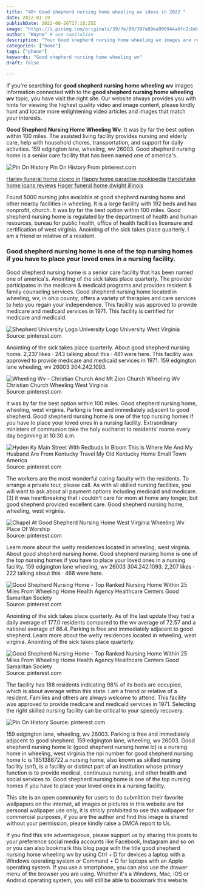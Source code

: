 ```yaml
---
title: "48+ Good shepherd nursing home wheeling wv ideas in 2022 "
date: 2022-01-19
publishDate: 2022-08-26T17:16:25Z
image: "https://i.pinimg.com/originals/39/7e/89/397e89ea990944a6fc2cbdd4b27093f7.jpg"
author: "Wayne" # use capitalize
description: "Your Good shepherd nursing home wheeling wv images are ready. Good shepherd nursing home wheeling wv are a topic that is being searched for and liked by netizens today. You can Download the Good shepherd nursing home wheeling wv files here. Get all royalty-free photos and vectors."
categories: ["home"]
tags: ["phone"]
keywords: "Good shepherd nursing home wheeling wv"
draft: false

---
```


If you're searching for **good shepherd nursing home wheeling wv** images information connected with to the **good shepherd nursing home wheeling wv** topic, you have visit the right  site.  Our website always  provides you with  hints  for viewing  the highest  quality video and image  content, please kindly hunt and locate more enlightening video articles and images  that match your interests.

**Good Shepherd Nursing Home Wheeling Wv**. It was by far the best option within 100 miles. The assisted living facility provides nursing and elderly care, help with household chores, transportation, and support for daily activities. 159 edgington lane, wheeling, wv 26003. Good shepherd nursing home is a senior care facility that has been named one of america&#039;s.

![Pin On History](https://i.pinimg.com/originals/39/7e/89/397e89ea990944a6fc2cbdd4b27093f7.jpg "Pin On History")
Pin On History From pinterest.com

[Harley funeral home cicero in](/harley-funeral-home-cicero-in/)
[Happy home paradise nookipedia](/happy-home-paradise-nookipedia/)
[Handshake home loans reviews](/handshake-home-loans-reviews/)
[Hager funeral home dwight illinois](/hager-funeral-home-dwight-illinois/)

Found 5000 nursing jobs available at good shepherd nursing home and other nearby facilities in wheeling. It is a large facility with 192 beds and has nonprofit, church. It was by far the best option within 100 miles. Good shepherd nursing home is regulated by the department of health and human resources, bureau for public health, office of health facilities licensure and certification of west virginia. Anointing of the sick takes place quarterly. I am a friend or relative of a resident.

### Good shepherd nursing home is one of the top nursing homes if you have to place your loved ones in a nursing facility.

Good shepherd nursing home is a senior care facility that has been named one of america&#039;s. Anointing of the sick takes place quarterly. The provider participates in the medicare &amp; medicaid programs and provides resident &amp; family counseling services. Good shepherd nursing home located in wheeling, wv, in ohio county, offers a variety of therapies and care services to help you regain your independence. This facility was approved to provide medicare and medicaid services in 1971. This facility is certified for medicare and medicaid.


![Shepherd University Logo University Logo University West Virginia](https://i.pinimg.com/originals/c6/5d/5f/c65d5f2ee11949ae1ec27eb7ef7aac27.gif "Shepherd University Logo University Logo University West Virginia")
Source: pinterest.com

Anointing of the sick takes place quarterly. About good shepherd nursing home. 2,237 likes · 243 talking about this · 481 were here. This facility was approved to provide medicare and medicaid services in 1971. 159 edgington lane wheeling, wv 26003 304.242.1093.

![Wheeling Wv - Christian Church And Mt Zion Church Wheeling Wv Christian Church Wheeling West Virginia](https://i.pinimg.com/originals/eb/04/2b/eb042b0bfb8a1ad12f29615e5334cc55.jpg "Wheeling Wv - Christian Church And Mt Zion Church Wheeling Wv Christian Church Wheeling West Virginia")
Source: pinterest.com

It was by far the best option within 100 miles. Good shepherd nursing home, wheeling, west virginia. Parking is free and immediately adjacent to good shepherd. Good shepherd nursing home is one of the top nursing homes if you have to place your loved ones in a nursing facility. Extraordinary ministers of communion take the holy eucharist to residents’ rooms every day beginning at 10:30 a.m.

![Hyden Ky Main Street With Redbuds In Bloom This Is Where Me And My Husband Are From Kentucky Travel My Old Kentucky Home Small Town America](https://i.pinimg.com/736x/c4/da/a8/c4daa87bd843555b01b277255b8e1d79--county-seat-appalachian-mountains.jpg "Hyden Ky Main Street With Redbuds In Bloom This Is Where Me And My Husband Are From Kentucky Travel My Old Kentucky Home Small Town America")
Source: pinterest.com

The workers are the most wonderful caring faculty with the residents. To arrange a private tour, please call. As with all skilled nursing facilities, you will want to ask about all payment options including medicaid and medicare. (3) it was heartbreaking that i couldn&#039;t care for mom at home any longer, but good shepherd provided excellent care. Good shepherd nursing home, wheeling, west virginia.

![Chapel At Good Shepherd Nursing Home West Virginia Wheeling Wv Place Of Worship](https://i.pinimg.com/originals/ae/a7/50/aea750e8275b6210203ae2febc9546ce.jpg "Chapel At Good Shepherd Nursing Home West Virginia Wheeling Wv Place Of Worship")
Source: pinterest.com

Learn more about the welty residences located in wheeling, west virginia. About good shepherd nursing home. Good shepherd nursing home is one of the top nursing homes if you have to place your loved ones in a nursing facility. 159 edgington lane wheeling, wv 26003 304.242.1093. 2,207 likes · 222 talking about this · 468 were here.

![Good Shepherd Nursing Home - Top Ranked Nursing Home Within 25 Miles From Wheeling Home Health Agency Healthcare Centers Good Samaritan Society](https://i.pinimg.com/originals/8c/33/d0/8c33d05930ceac3fa21569a69df8fb55.jpg "Good Shepherd Nursing Home - Top Ranked Nursing Home Within 25 Miles From Wheeling Home Health Agency Healthcare Centers Good Samaritan Society")
Source: pinterest.com

Anointing of the sick takes place quarterly. As of the last update they had a daily average of 177.0 residents compared to the wv average of 72.57 and a national average of 86.4. Parking is free and immediately adjacent to good shepherd. Learn more about the welty residences located in wheeling, west virginia. Anointing of the sick takes place quarterly.

![Good Shepherd Nursing Home - Top Ranked Nursing Home Within 25 Miles From Wheeling Home Health Agency Healthcare Centers Good Samaritan Society](https://i.pinimg.com/150x150/70/8f/bc/708fbc025f46015a434366363018cd41.jpg "Good Shepherd Nursing Home - Top Ranked Nursing Home Within 25 Miles From Wheeling Home Health Agency Healthcare Centers Good Samaritan Society")
Source: pinterest.com

The facility has 188 residents indicating 98% of its beds are occupied, which is about average within this state. I am a friend or relative of a resident. Families and others are always welcome to attend. This facility was approved to provide medicare and medicaid services in 1971. Selecting the right skilled nursing facility can be critical to your speedy recovery.

![Pin On History](https://i.pinimg.com/originals/39/7e/89/397e89ea990944a6fc2cbdd4b27093f7.jpg "Pin On History")
Source: pinterest.com

159 edgington lane, wheeling, wv 26003. Parking is free and immediately adjacent to good shepherd. 159 edgington lane, wheeling, wv 26003. Good shepherd nursing home lc (good shepherd nursing home lc) is a nursing home in wheeling, west virginia.the npi number for good shepherd nursing home lc is 1851388722.a nursing home, also known as skilled nursing facility (snf), is a facility or distinct part of an institution whose primary function is to provide medical, continuous nursing, and other health and social services to. Good shepherd nursing home is one of the top nursing homes if you have to place your loved ones in a nursing facility.

This site is an open community for users to do submittion their favorite wallpapers on the internet, all images or pictures in this website are for personal wallpaper use only, it is stricly prohibited to use this wallpaper for commercial purposes, if you are the author and find this image is shared without your permission, please kindly raise a DMCA report to Us.

If you find this site adventageous, please support us by sharing this posts to your preference social media accounts like Facebook, Instagram and so on or you can also bookmark this blog page with the title good shepherd nursing home wheeling wv by using Ctrl + D for devices a laptop with a Windows operating system or Command + D for laptops with an Apple operating system. If you use a smartphone, you can also use the drawer menu of the browser you are using. Whether it's a Windows, Mac, iOS or Android operating system, you will still be able to bookmark this website.
